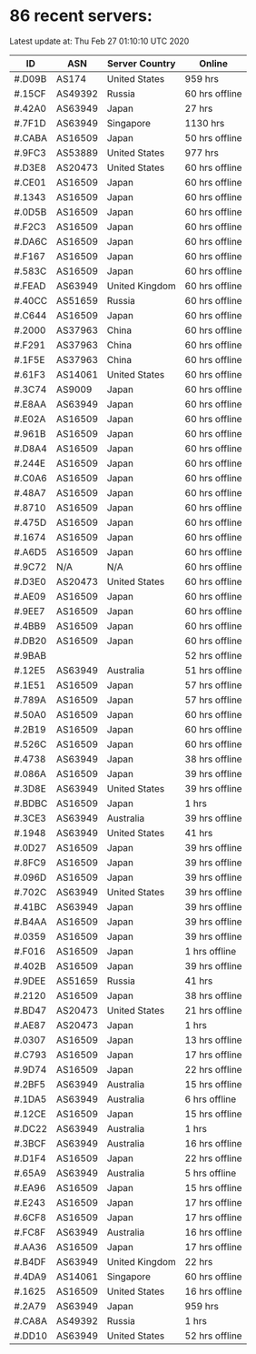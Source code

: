 # 86 recent servers:

Latest update at: Thu Feb 27 01:10:10 UTC 2020

| ID | ASN | Server Country | Online |
| -- | --- | -------------- | ------ |
| #.D09B | AS174 | United States | 959 hrs |
| #.15CF | AS49392 | Russia | 60 hrs offline |
| #.42A0 | AS63949 | Japan | 27 hrs |
| #.7F1D | AS63949 | Singapore | 1130 hrs |
| #.CABA | AS16509 | Japan | 50 hrs offline |
| #.9FC3 | AS53889 | United States | 977 hrs |
| #.D3E8 | AS20473 | United States | 60 hrs offline |
| #.CE01 | AS16509 | Japan | 60 hrs offline |
| #.1343 | AS16509 | Japan | 60 hrs offline |
| #.0D5B | AS16509 | Japan | 60 hrs offline |
| #.F2C3 | AS16509 | Japan | 60 hrs offline |
| #.DA6C | AS16509 | Japan | 60 hrs offline |
| #.F167 | AS16509 | Japan | 60 hrs offline |
| #.583C | AS16509 | Japan | 60 hrs offline |
| #.FEAD | AS63949 | United Kingdom | 60 hrs offline |
| #.40CC | AS51659 | Russia | 60 hrs offline |
| #.C644 | AS16509 | Japan | 60 hrs offline |
| #.2000 | AS37963 | China | 60 hrs offline |
| #.F291 | AS37963 | China | 60 hrs offline |
| #.1F5E | AS37963 | China | 60 hrs offline |
| #.61F3 | AS14061 | United States | 60 hrs offline |
| #.3C74 | AS9009 | Japan | 60 hrs offline |
| #.E8AA | AS63949 | Japan | 60 hrs offline |
| #.E02A | AS16509 | Japan | 60 hrs offline |
| #.961B | AS16509 | Japan | 60 hrs offline |
| #.D8A4 | AS16509 | Japan | 60 hrs offline |
| #.244E | AS16509 | Japan | 60 hrs offline |
| #.C0A6 | AS16509 | Japan | 60 hrs offline |
| #.48A7 | AS16509 | Japan | 60 hrs offline |
| #.8710 | AS16509 | Japan | 60 hrs offline |
| #.475D | AS16509 | Japan | 60 hrs offline |
| #.1674 | AS16509 | Japan | 60 hrs offline |
| #.A6D5 | AS16509 | Japan | 60 hrs offline |
| #.9C72 | N/A | N/A | 60 hrs offline |
| #.D3E0 | AS20473 | United States | 60 hrs offline |
| #.AE09 | AS16509 | Japan | 60 hrs offline |
| #.9EE7 | AS16509 | Japan | 60 hrs offline |
| #.4BB9 | AS16509 | Japan | 60 hrs offline |
| #.DB20 | AS16509 | Japan | 60 hrs offline |
| #.9BAB |  |  | 52 hrs offline |
| #.12E5 | AS63949 | Australia | 51 hrs offline |
| #.1E51 | AS16509 | Japan | 57 hrs offline |
| #.789A | AS16509 | Japan | 57 hrs offline |
| #.50A0 | AS16509 | Japan | 60 hrs offline |
| #.2B19 | AS16509 | Japan | 60 hrs offline |
| #.526C | AS16509 | Japan | 60 hrs offline |
| #.4738 | AS63949 | Japan | 38 hrs offline |
| #.086A | AS16509 | Japan | 39 hrs offline |
| #.3D8E | AS63949 | United States | 39 hrs offline |
| #.BDBC | AS16509 | Japan | 1 hrs |
| #.3CE3 | AS63949 | Australia | 39 hrs offline |
| #.1948 | AS63949 | United States | 41 hrs |
| #.0D27 | AS16509 | Japan | 39 hrs offline |
| #.8FC9 | AS16509 | Japan | 39 hrs offline |
| #.096D | AS16509 | Japan | 39 hrs offline |
| #.702C | AS63949 | United States | 39 hrs offline |
| #.41BC | AS63949 | Japan | 39 hrs offline |
| #.B4AA | AS16509 | Japan | 39 hrs offline |
| #.0359 | AS16509 | Japan | 39 hrs offline |
| #.F016 | AS16509 | Japan | 1 hrs offline |
| #.402B | AS16509 | Japan | 39 hrs offline |
| #.9DEE | AS51659 | Russia | 41 hrs |
| #.2120 | AS16509 | Japan | 38 hrs offline |
| #.BD47 | AS20473 | United States | 21 hrs offline |
| #.AE87 | AS20473 | Japan | 1 hrs |
| #.0307 | AS16509 | Japan | 13 hrs offline |
| #.C793 | AS16509 | Japan | 17 hrs offline |
| #.9D74 | AS16509 | Japan | 22 hrs offline |
| #.2BF5 | AS63949 | Australia | 15 hrs offline |
| #.1DA5 | AS63949 | Australia | 6 hrs offline |
| #.12CE | AS16509 | Japan | 15 hrs offline |
| #.DC22 | AS63949 | Australia | 1 hrs |
| #.3BCF | AS63949 | Australia | 16 hrs offline |
| #.D1F4 | AS16509 | Japan | 22 hrs offline |
| #.65A9 | AS63949 | Australia | 5 hrs offline |
| #.EA96 | AS16509 | Japan | 15 hrs offline |
| #.E243 | AS16509 | Japan | 17 hrs offline |
| #.6CF8 | AS16509 | Japan | 17 hrs offline |
| #.FC8F | AS63949 | Australia | 16 hrs offline |
| #.AA36 | AS16509 | Japan | 17 hrs offline |
| #.B4DF | AS63949 | United Kingdom | 22 hrs |
| #.4DA9 | AS14061 | Singapore | 60 hrs offline |
| #.1625 | AS16509 | United States | 16 hrs offline |
| #.2A79 | AS63949 | Japan | 959 hrs |
| #.CA8A | AS49392 | Russia | 1 hrs |
| #.DD10 | AS63949 | United States | 52 hrs offline |


